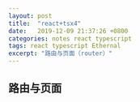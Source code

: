 ```yaml
---
layout: post
title:  "react+tsx4"
date:   2019-12-09 21:37:26 +0800
categories: notes react typescript
tags: react typescript Ethernal
excerpt: "路由与页面（router）"
---
```


## 路由与页面
